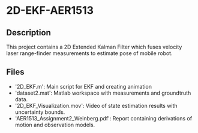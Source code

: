 # 2D-EKF-AER1513
## Description
This project contains a 2D Extended Kalman Filter which fuses velocity laser range-finder measurements to estimate pose of mobile robot.

## Files
- '2D_EKF.m': Main script for EKF and creating animation
- 'dataset2.mat': Matlab workspace with measurements and groundtruth data.
- '2D_EKF_Visualization.mov': Video of state estimation results with uncertainty bounds.
- 'AER1513_Assignment2_Weinberg.pdf': Report containing derivations of motion and observation models.

